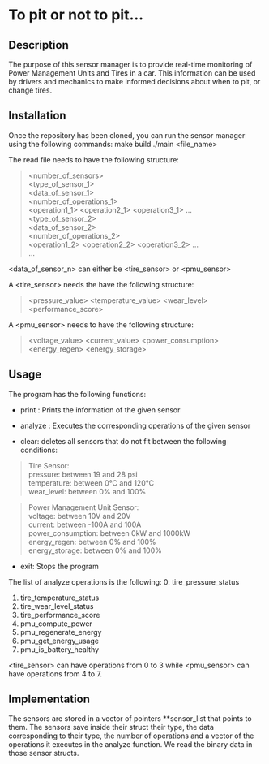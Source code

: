 # To pit or not to pit...

## Description
The purpose of this sensor manager is to provide real-time monitoring of Power Management Units and Tires in a car. This information can be used by drivers and mechanics to make informed decisions about when to pit, or change tires.

## Installation
Once the repository has been cloned, you can run the sensor manager using the following commands:
	make build
	./main <file_name>
	
The read file needs to have the following structure:

> <number_of_sensors> <br />
> <type_of_sensor_1> <br />
> <data_of_sensor_1> <br />
> <number_of_operations_1> <br />
> <operation1_1> <operation2_1> <operation3_1> ... <br />
> <type_of_sensor_2> <br />
> <data_of_sensor_2> <br />
> <number_of_operations_2> <br />
> <operation1_2> <operation2_2> <operation3_2> ... <br />
> ...

<data_of_sensor_n> can either be <tire_sensor> or <pmu_sensor>

A <tire_sensor> needs the have the following structure:

>	<pressure_value> <temperature_value> <wear_level> <performance_score>

A <pmu_sensor> needs to have the following structure:

>	<voltage_value> <current_value> <power_consumption> <energy_regen> <energy_storage> 

## Usage
The program has the following functions:

* print <index>: Prints the information of the given sensor

* analyze <index>: Executes the corresponding operations of the given sensor

* clear: deletes all sensors that do not fit between the following conditions:

>	Tire Sensor: <br />
>	pressure: between 19 and 28 psi <br />
>	temperature: between 0°C and 120°C <br />
>	wear_level: between 0% and 100% <br />

>	Power Management Unit Sensor: <br />
>	voltage: between 10V and 20V <br />
>	current: between -100A and 100A <br />
>	power_consumption: between 0kW and 1000kW <br />
>	energy_regen: between 0% and 100% <br />
>	energy_storage: between 0% and 100% <br />
	
* exit: Stops the program



The list of analyze operations is the following:
0. tire_pressure_status
1. tire_temperature_status
2. tire_wear_level_status
3. tire_performance_score
4. pmu_compute_power
5. pmu_regenerate_energy
6. pmu_get_energy_usage
7. pmu_is_battery_healthy

<tire_sensor> can have operations from 0 to 3 while <pmu_sensor> can have operations from 4 to 7.

## Implementation
The sensors are stored in a vector of pointers **sensor_list that points to them. The sensors save inside their struct their type, the data corresponding to their type, the number of operations and a vector of the operations it executes in the analyze function. We read the binary data in those sensor structs.
